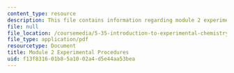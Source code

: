 ```yaml
---
content_type: resource
description: This file contains information regarding module 2 experimental procedures.
file: null
file_location: /coursemedia/5-35-introduction-to-experimental-chemistry-fall-2012/f13f831601b85a1002a4d5e44aa53bea_MIT5_35F12_Module2Experime.pdf
file_type: application/pdf
resourcetype: Document
title: Module 2 Experimental Procedures
uid: f13f8316-01b8-5a10-02a4-d5e44aa53bea
---
```

